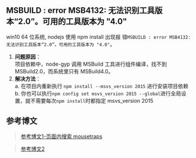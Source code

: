 ## MSBUILD : error MSB4132: 无法识别工具版本“2.0”。可用的工具版本为 "4.0"

win10 64 位系统, nodejs 使用 npm install 出现报
错`MSBUILD : error MSB4132: 无法识别工具版本“2.0”。可用的工具版本为 "4.0"`。

1. **问题原因**：  
   项目依赖中，node-gyp 调用 MSBuild 工具进行组件编译，找不到 MSBuild2.0，而系统里只有 MSBuild4.0。
2. **解决方法**：  
   a. 在项目内重新执行 `npm install --msvs_version 2015` 进行安装项目依赖  
   b. 你也可以执行`npm config set msvs_version 2015 --global`进行全局设置，就不需要每次`npm install`时都指定
   msvs_version 2015

## 参考博文

> [参考博文1-页面内搜索 mousetraps ](https://github.com/nodejs/node-gyp/issues/629)

> [参考博文2](https://www.cnblogs.com/iTlijun/p/8193588.html)

